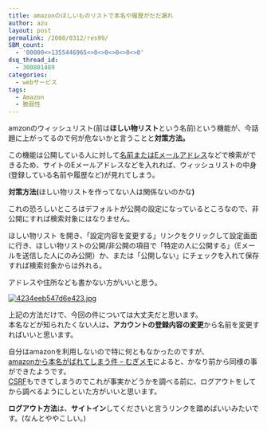 ```yaml
---
title: amazonのほしいものリストで本名や履歴がだだ漏れ
author: azu
layout: post
permalink: /2008/0312/res99/
SBM_count:
  - '00000<>1355446965<>0<>0<>0<>0<>0'
dsq_thread_id:
  - 300801489
categories:
  - webサービス
tags:
  - Amazon
  - 脆弱性
---
```

<p>amzonのウィッシュリスト(前は<strong>ほしい物リスト</strong>という名前)という機能が、今話題に上がってるので何が危ないかと言うことと<strong>対策方法。</strong></p>
<p>この機能は公開している人に対して<a href="http://www.amazon.co.jp/gp/registry/search.html?ie=UTF8&amp;type=wishlist">名前またはEメールアドレス</a>などで検索ができるため、サイトのEメールアドレスなどを入れれば、<span class="keyword">ウィッシュリスト</span>の中身(登録している名前や履歴など)が見れてしまう。</p>
<p><strong>対策方法(</strong>ほしい物リストを作ってない人は関係ないのかな<strong>)</strong></p>
<p>これの恐ろしいところはデフォルトが公開の設定になっているところなので、非公開にすれば検索対象にはなりません。</p>
<p>ほしい物リスト を開き、「設定内容を変更する」リンクをクリックして設定画面に行き、ほしい物リストの公開/非公開の項目で「特定の人に公開する」（Eメールを送信した人にのみ公開）か、または「公開しない」にチェックを入れて保存すれば検索対象からは外れる。</p>
<p>アドレスや住所なども書かない方がいいと思う。</p>
<p><a href="https://efcl.info/wp-content/uploads/2008/03/4234eeb547d6e423.jpg" title="4234eeb547d6e423.jpg"><img src="https://efcl.info/wp-content/uploads/2008/03/4234eeb547d6e423.thumbnail.jpg" alt="4234eeb547d6e423.jpg" /></a></p>
<p>上記の方法だけで、今回の件については大丈夫だと思います。<br />
本名などが知られたくない人は<strong class="h3color">、アカウントの登録内容の変更</strong><span class="h3color">から名前を変更すればいいと思います。</span></p>
<p>自分はamazonを利用しないので特に何ともなかったのですが、<br />
<a href="http://d.hatena.ne.jp/mugi925/20080312/1205257081">amazonから本名がばれてしまう件 &#8211; むぎメモ</a>によると、かなり前から同様の事ができたようです。<br />
<a href="http://e-words.jp/w/CSRF.html">CSRF</a>もできてしまうのでこれが事実かどうかを調べる前に、ログアウトをしてから調べるようにしといた方がいいと思います。</p>
<p><strong>ログアウト方法</strong>は、<strong>サイトイン</strong>してくださいと言うリンクを踏めばいいみたいです。(なんとややこしい。)</p>
